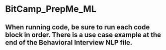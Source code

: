 # BitCamp_PrepMe_ML

## When running code, be sure to run each code block in order. There is a use case example at the end of the Behavioral Interview NLP file.
